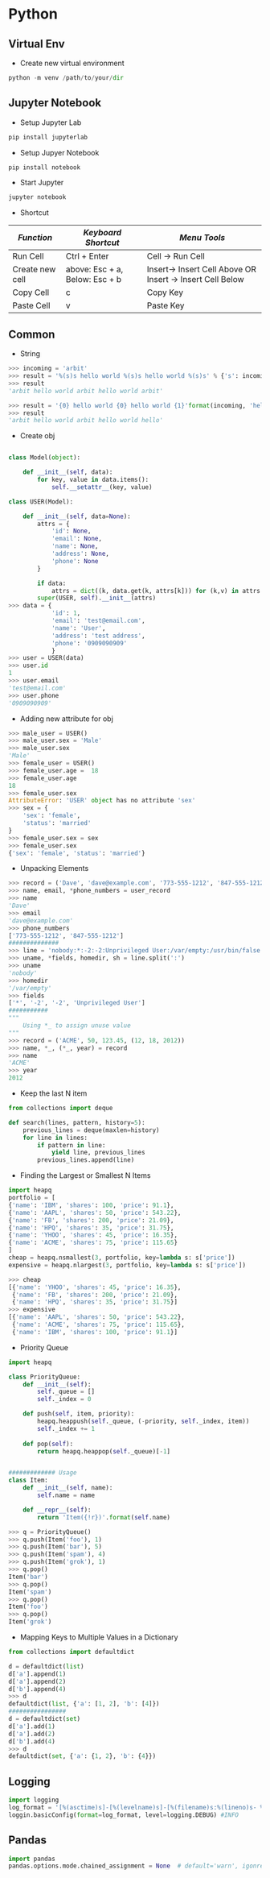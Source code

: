 # Python
## Virtual Env
- Create new virtual environment
```python
python -m venv /path/to/your/dir
```

## Jupyter Notebook
- Setup Jupyter Lab
```python
pip install jupyterlab
```

- Setup Jupyer Notebook
```python
pip install notebook
```

- Start Jupyter
```bash
jupyter notebook
```

- Shortcut

| *Function* | *Keyboard Shortcut* | *Menu Tools*     |  
| -------- | ----------------- | ----------------|  
| Run Cell | Ctrl + Enter      | Cell → Run Cell |  
| Create new cell | above: Esc + a, Below: Esc + b | Insert→ Insert Cell Above OR Insert → Insert Cell Below |
| Copy Cell | c                | Copy Key        |
| Paste Cell | v               | Paste Key      |

## Common

- String
```python
>>> incoming = 'arbit'
>>> result = '%(s)s hello world %(s)s hello world %(s)s' % {'s': incoming}
>>> result
'arbit hello world arbit hello world arbit'

>>> result = '{0} hello world {0} hello world {1}'format(incoming, 'hello')
>>> result
'arbit hello world arbit hello world hello'

```

- Create obj
```python

class Model(object):

    def __init__(self, data):
        for key, value in data.items():
            self.__setattr__(key, value)

class USER(Model):

    def __init__(self, data=None):
        attrs = {
            'id': None,
            'email': None,
            'name': None,
            'address': None,
            'phone': None
        }

        if data:
            attrs = dict((k, data.get(k, attrs[k])) for (k,v) in attrs.items())
        super(USER, self).__init__(attrs)
>>> data = {
            'id': 1,
            'email': 'test@email.com',
            'name': 'User',
            'address': 'test address',
            'phone': '0909090909'
            }
>>> user = USER(data)
>>> user.id
1
>>> user.email
'test@email.com'
>>> user.phone
'0909090909'
```

- Adding new attribute for obj
```python
>>> male_user = USER()
>>> male_user.sex = 'Male'
>>> male_user.sex 
'Male'
>>> female_user = USER()
>>> female_user.age =  18
>>> female_user.age
18
>>> female_user.sex
AttributeError: 'USER' object has no attribute 'sex'
>>> sex = {
    'sex': 'female',
    'status': 'married'
}
>>> female_user.sex = sex
>>> female_user.sex
{'sex': 'female', 'status': 'married'}
```

- Unpacking Elements
```python
>>> record = ('Dave', 'dave@example.com', '773-555-1212', '847-555-1212')
>>> name, email, *phone_numbers = user_record
>>> name
'Dave'
>>> email
'dave@example.com'
>>> phone_numbers
['773-555-1212', '847-555-1212']
##############
>>> line = 'nobody:*:-2:-2:Unprivileged User:/var/empty:/usr/bin/false'
>>> uname, *fields, homedir, sh = line.split(':')
>>> uname
'nobody'
>>> homedir
'/var/empty'
>>> fields
['*', '-2', '-2', 'Unprivileged User']
########### 
"""
    Using *_ to assign unuse value
"""
>>> record = ('ACME', 50, 123.45, (12, 18, 2012))
>>> name, *_, (*_, year) = record
>>> name
'ACME'
>>> year
2012
```

- Keep the last N item 
```python
from collections import deque

def search(lines, pattern, history=5):
    previous_lines = deque(maxlen=history)
    for line in lines:
        if pattern in line:
            yield line, previous_lines
        previous_lines.append(line)
```

- Finding the Largest or Smallest N Items
```python
import heapq
portfolio = [
{'name': 'IBM', 'shares': 100, 'price': 91.1},
{'name': 'AAPL', 'shares': 50, 'price': 543.22},
{'name': 'FB', 'shares': 200, 'price': 21.09},
{'name': 'HPQ', 'shares': 35, 'price': 31.75},
{'name': 'YHOO', 'shares': 45, 'price': 16.35},
{'name': 'ACME', 'shares': 75, 'price': 115.65}
]
cheap = heapq.nsmallest(3, portfolio, key=lambda s: s['price'])
expensive = heapq.nlargest(3, portfolio, key=lambda s: s['price'])

>>> cheap
[{'name': 'YHOO', 'shares': 45, 'price': 16.35},
 {'name': 'FB', 'shares': 200, 'price': 21.09},
 {'name': 'HPQ', 'shares': 35, 'price': 31.75}]
>>> expensive
[{'name': 'AAPL', 'shares': 50, 'price': 543.22},
 {'name': 'ACME', 'shares': 75, 'price': 115.65},
 {'name': 'IBM', 'shares': 100, 'price': 91.1}]
```

- Priority Queue
```python
import heapq

class PriorityQueue:
    def __init__(self):
        self._queue = []
        self._index = 0

    def push(self, item, priority):
        heapq.heappush(self._queue, (-priority, self._index, item))
        self._index += 1
    
    def pop(self):
        return heapq.heappop(self._queue)[-1]


############# Usage
class Item:
    def __init__(self, name):
        self.name = name

    def __repr__(self):
        return 'Item({!r})'.format(self.name)

>>> q = PriorityQueue()
>>> q.push(Item('foo'), 1)
>>> q.push(Item('bar'), 5)
>>> q.push(Item('spam'), 4)
>>> q.push(Item('grok'), 1)
>>> q.pop()
Item('bar')
>>> q.pop()
Item('spam')
>>> q.pop()
Item('foo')
>>> q.pop()
Item('grok')
```

- Mapping Keys to Multiple Values in a Dictionary
```python
from collections import defaultdict

d = defaultdict(list)
d['a'].append(1)
d['a'].append(2)
d['b'].append(4)
>>> d
defaultdict(list, {'a': [1, 2], 'b': [4]})
################
d = defaultdict(set)
d['a'].add(1)
d['a'].add(2)
d['b'].add(4)
>>> d 
defaultdict(set, {'a': {1, 2}, 'b': {4}})
```


## Logging
```python
import logging
log_format = '[%(asctime)s]-[%(levelname)s]-[%(filename)s:%(lineno)s- %(funcName)20s() ] \n>>> %(message)s'
loggin.basicConfig(format=log_format, level=logging.DEBUG) #INFO
```

## Pandas
```python
import pandas
pandas.options.mode.chained_assignment = None  # default='warn', igonre warning
```